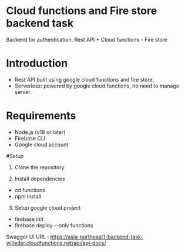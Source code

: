 # Cloud functions and Fire store backend task
Backend for authentication. Rest API + Cloud functions - Fire store

# Introduction
* Rest API built using google cloud functions and fire store.
* Serverless: powered by google cloud functions, no need to manage server.

# Requirements
* Node.js (v18 or later)
* Firebase CLI
* Google cloud account

#Setup
1. Clone the repository

2. Install dependencies
* cd functions
* npm install

3. Setup google cloud project
* firebase init
* firebase deploy --only functions

Swagger UI URL : https://asia-northeast1-backend-task-willeder.cloudfunctions.net/api/api-docs/
